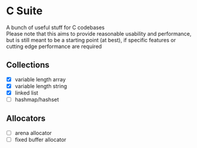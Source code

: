 # C Suite
A bunch of useful stuff for C codebases  
Please note that this aims to provide reasonable usability and performance, but is still meant to be a starting point (at best), if specific features or cutting edge performance are required

## Collections
- [x] variable length array
- [x] variable length string
- [x] linked list
- [ ] hashmap/hashset

## Allocators
- [ ] arena allocator
- [ ] fixed buffer allocator